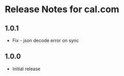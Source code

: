 # Release Notes for cal.com

## 1.0.1
- Fix - json decode error on sync

## 1.0.0
- Initial release
